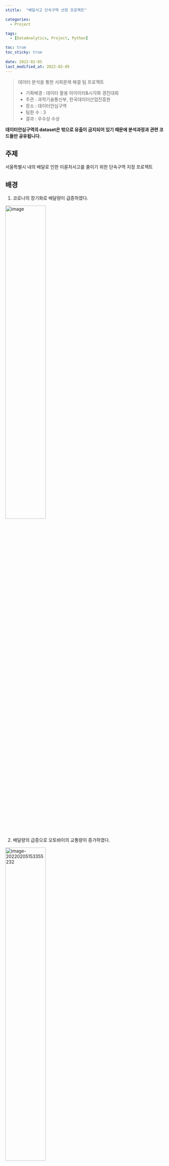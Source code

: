 ```yaml
---
stitle:  "배달사고 단속구역 선정 프로젝트"

categories:
  - Project

tags:
  - [DataAnalytics, Project, Python]

toc: true
toc_sticky: true
 
date: 2022-02-05
last_modified_at: 2022-02-05
---
```




> 데이터 분석을 통한 사회문제 해결 팀 프로젝트
>
> - 기획배경 : 데이터 활용 아이이터&시각화 경진대회
> - 주관 : 과학기술통신부, 한국데이터산업진흥원
> - 장소 : 데이터안심구역
> - 팀원 수 : 3
> - 결과 : 우수상 수상



**데이터안심구역의 dataset은 밖으로 유출이 금지되어 있기 때문에 분석과정과 관련 코드들만 공유됩니다.**



## 주제

서울특별시 내의 배달로 인한 이륜차사고를 줄이기 위한 단속구역 지정 프로젝트

## 배경

1. 코로나의 장기화로 배달량이 급증하였다.

<img src="md-images/152631505-3f7229e4-9479-482b-98a0-8179382a5043.png" alt="image" style="width:50%"/>



2. 배달량의 급증으로 오토바이의 교통량이 증가하였다.

<img src="md-images/image-20220205153355232.png" alt="image-20220205153355232" style="width:50%;" />

3. 이륜차 사고의 심각성
   - 이륜차 사건 수와 사망자 수의 비율이 해마다 증가하고 있다.

<img src="md-images/image-20220205154039755.png" alt="image-20220205154039755" style="width:50%;"/>



- 그 결과, 교통체증과 오토바이 사고도 늘어나 시민들의 불편과 사고 위험이 이전보다 증가하고 있고, 이에 따라 서울경찰청에서 '이륜차 특별 고통 단속'을 추진하고 있다.

- **위 같은 배경에 따라 서울특별시 내의 단속구역을 적절히 선정하여 효율적인 단속에 기여하고자 한다.**



## 활용 데이터

| 변수종류 | 데이터 명                             | 출처                         | 전처리                                               |
| -------- | ------------------------------------- | ---------------------------- | ---------------------------------------------------- |
| 종속변수 | 서울/경기 이륜차 사고 데이터          | TAAS 교통사고 분석 시스템    | 법정동별 사고수, 법정동&시간대별 사고수              |
| 독립변수 | 전국 어린이 보호구역 표준 데이터      | 공공데이터포털               | 법정동별 어린이 보호구역 수                          |
| 독립변수 | 전국 노인&장애인 보호구역 표준 데이터 | 공공데이터포털               | 법정동별 노인&장애인 보호구역 수                     |
| 독립변수 | 지역별 가맹점 정보                    | 데이터안심구역(신한카드)     | 법정동별 외식업가맹점 수, 법정동별 숙박업가맹점 수   |
| 독립변수 | 지역별 매출 및 이용고객 정보          | 데이터안심구역(신한카드)     | 법정동별 결제 건수, 법정동별 결제 금액               |
| 독립변수 | 자택 직장 정보                        | 데이터안심구역(코리아크레딧) | 법정동별 월환산평균소득, 법정동별 월평균카드소비금액 |



- **가설 : 각 데이터들이 이륜차 사고 수에 영향을 미칠 것이다.**



## 분석 과정



### 01. 지역별 이륜차 사고 수 확인

- 각 지역별로 사고 수에 차이가 있음을 확인하여, 사고 수에 따른 지역별 특징이 있을 것이라는 가설 수립



<img src="md-images/image-20220205162801338.png" alt="image-20220205162801338" style="width:70%;" />





### 02. 경기+서울 데이터 분석

- 더 많은 데이터를 분석하기 위해 경기 데이터를 추가하였다.



#### 02-1 상관분석

- 지역별 사고 수와 다른 변수들은 외식업개수(0.88) > 결제건수(0.78) > 월평균카드소비금액(0.75) > 월환산소비금액(0.74) > 보호구역 수(0.69) 등 양의 상관관계를 가지는 것을 확인하엿다.

<img src="md-images/image-20220205163459571.png" alt="image-20220205163459571" style="width:70%;" />



#### 02-2 회귀분석

- 모든 변수의 다중회귀분석
  - F통계량에 대한 p-value가 0.05보다 작아서 유의한 모델이다.
  - R-squared = 0.832로 모델의 설명력이 있다.
  - p-value가 0.144인 '결제금액'변수는 유의하지 않을 가능성이 있다.
  - '월환산평균소득금액'과 '월환산평균소득금액' 변수는 다중공선성 수치가 10을 초과한다.

<img src="md-images/image-20220205164754919.png" alt="image-20220205164754919" style="width:80%;" />



**⇒ 다중공선성이 매우 높은 ‘월환산평균소득금액’ 변수를 제외하기로 결정**



- ‘월환산평균소득금액’ 변수를 제외한 회귀분석
  - F통계량에 대한 p-value가 0.05보다 작아서 유의한 모델이다.
  - R-squared = 0.802로 모델의 설명력이 있다.
  - p-value가 0.05보다 큰 '결제금액'변수는 유의하지 않다고 판단된다.
  - 다중공선성 수치가 10을 초과하는 변수는 없다.

<img src="md-images/image-20220205165317969.png" alt="image-20220205165317969" style="width:80%;" />



**⇒ 유의하지 않은 ‘결제금액’ 변수를 제외하기로 결정**



- ‘월환산평균소득금액, 결제금액' 변수를 제외한 회귀분석

  - F통계량에 대한 p-value가 0.05보다 작아서 유의한 모델이다.
  - R-squared = 0.802로 모델의 설명력이 있다.
  - p-value가 0.05보다 큰 변수가 없다.
  - 다중공선성 수치가 10을 초과하는 변수는 없다.

  <img src="md-images/image-20220205165826084.png" alt="image-20220205165826084" style="width:70%;" />

  

**⇒ 최종 변수 목록 = [결제건수, 보호구역 수, 숙박업 개수, 외식업 개수, 월평균카드소비금액]**



### 03. 서울데이터를 target 데이터로 선정하여 모델의 유의성 판단

- 선정한 변수들을 통해 만든 모델을 통해 target 데이터를 예측하였을 때 RMSE의 값이 약 8.191로 모델이 유의하다고 판단하였다.

<img src="md-images/image-20220205170005268.png" alt="image-20220205170005268" style="width:70%;" />



### 04. 변수의 가중치 및 지역별 점수 정의



#### 04-1 변수 가중치

- 회귀분석에서 도출한 회귀계수 + 랜덤포레스트 알고리즘을 활용하여 주요변수에 가중치를 부여하였다.
  - 외식업 : 0.5, 결제건수 0.3, 월평균카드소비금액 0.2, 보호구역 수 0.1, 숙박업 개수 0.05

![image-20220205170357458](md-images/image-20220205170357458.png)

#### 04-2 지역별 점수

- 지역별로 각 변수의 정렬을 통해 점수로 환산하였다.
  - 예) 변수 : 외식업(데이터 개수 466) -> 1등=466점, 466등=1점
- 가중치를 통해 최종 점수를 도출하엿다.
  - 예) 관악구 신림동의 최종 점수 : 465\*0.005 + 465\*0.004 + 463\*0.003 + 463\*0.002 + 465\*0.001 = 6.965

<img src="md-images/image-20220205175340983.png" alt="image-20220205175340983" style="width:80%;" />



### 05. 구 별 단속지역 개수 선정

- 사고수 데이터를 통해 군집화를 하여 각 구의 단속구역의 개수를 선정하였다.
  - 군집1 = 3개지역 추천, 군집2 = 2개지역 추천, 군집3 = 1개지역, 군집0 = 0개지역

⇒ 단속을 하기 위한 경찰청의 인력 및 비용을 줄이기 위함

<img src="md-images/image-20220205175646879.png" alt="image-20220205175646879" style="zoom:70%;" />



## 결과

- 서울시의 각 25개구에서 점수를 통해 선정된 동별 사고 시간 데이터를 수집하여 집중 단속 시간대까지 추천한다.

**예) 강남구 논현동**

- 13시에 집중 단속 추천

<img src="md-images/image-20220205175942121.png" alt="image-20220205175942121" style="width:70%;" />





 ## 기대효과

- 서울경찰청의 이륜차 사고를 줄이기 위한 움직임에 맞춰 이번 프로젝트가 앞으로 사회적으로 쓰임이 있을 것으로 기대된다.

<img src="md-images/image-20220205180119180.png" alt="image-20220205180119180" style="width:80%;" />

#### 경제적 측면

- 투입되는 경찰인력 대비 단속 효율 극대화



#### 사회적 측면

- 배달업 종사자와 시민들의 안전 확보
- 이륜차 사고로 인한 교통체증을 해소하며, 쾌적한 교통 환경 조성

















